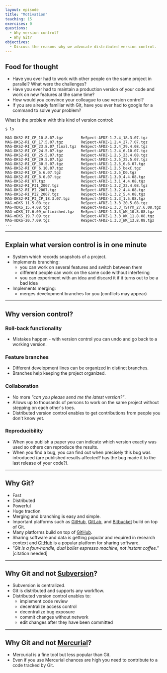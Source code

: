 ```yaml
---
layout: episode
title: "Motivation"
teaching: 15
exercises: 0
questions:
  - Why version control?
  - Why Git?
objectives:
  - Discuss the reasons why we advocate distributed version control.
---
```


## Food for thought

- Have you ever had to work with other people on the same project in parallel? What were the challenges?
- Have you ever had to maintain a production version of your code and work on
  new features at the same time?
- How would you convince your colleague to use version control?
- If you are already familiar with Git, have you ever had to google for
  a command to solve your problem?

What is the problem with this kind of version control:

```shell
$ ls

MAG-DKS2-RI_CP_10.8.07.tgz        ReSpect-AFDZ-1.2.4_18.3.07.tgz
MAG-DKS2-RI_CP_17.5.07.tgz        ReSpect-AFDZ-1.2.4_27.7.07.tgz
MAG-DKS2-RI_CP_23.8.07_final.tgz  ReSpect-AFDZ-1.2.4_29.4.08.tgz
MAG-DKS2-RI_CP_24.5.07.tgz        ReSpect-AFDZ-1.2.4_6.10.07.tgz
MAG-DKS2-RI_CP_25.5.07.tgz        ReSpect-AFDZ-1.2.5_23.4.08.tgz
MAG-DKS2-RI_CP_29.5.07.tgz        ReSpect-AFDZ-1.2.5_25.5.07.tgz
MAG-DKS2-RI_CP_30.5.07.tgz        ReSpect-AFDZ-1.2.5_6.6.07.tgz
MAG-DKS2-RI_CP_6.10.07.tgz        ReSpect-AFDZ-1.2.5_bexC.tgz
MAG-DKS2-RI_CP_6.6.07.tgz         ReSpect-AFDZ-1.2.5_D0.tgz
MAG-DKS2-RI_CP_8.6.07.tgz         ReSpect-AFDZ-1.3.0_4.4.08.tgz
MAG-DKS2-RI_KT.tgz                ReSpect-AFDZ-1.3.1_4.4.08.tgz
MAG-DKS2-RI_PI1_2007.tgz          ReSpect-AFDZ-1.3.2_22.4.08.tgz
MAG-DKS2-RI_PI_2007.tgz           ReSpect-AFDZ-1.3.2_4.4.08.tgz
MAG-DKS2-RI_PI2_2007.tgz          ReSpect-AFDZ-1.3.2_5.4.08.tgz
MAG-DKS2-RI_PI_CP_18.3.07.tgz     ReSpect-AFDZ-1.3.3_1.5.08.tgz
MAG-mDKS_11.5.08.tgz              ReSpect-AFDZ-1.3.3_20.5.08.tgz
MAG-mDKS_15.4.08.tgz              ReSpect-AFDZ-1.3.3_TSTrm_27.6.08.tgz
MAG-mDKS_17.6.09_unfinished.tgz   ReSpect-AFDZ-1.3.3_WK_10.8.08.tgz
MAG-mDKS_19.7.09.tgz              ReSpect-AFDZ-1.3.3_WK_11.8.08.tgz
MAG-mDKS-20.7.09.tgz              ReSpect-AFDZ-1.3.3_WK_13.8.08.tgz
...
```

---

## Explain what version control is in one minute

- System which records snapshots of a project.
- Implements branching:
  - you can work on several features and switch between them
  - different people can work on the same code without interfering
  - you can experiment with an idea and discard it if it turns out to be a bad idea
- Implements merging:
  - merges development branches for you (conflicts may appear)

---

## Why version control?

### Roll-back functionality

- Mistakes happen - with version control you can undo and go back to a working version.


### Feature branches

- Different development lines can be organized in distinct branches.
- Branches help keeping the project organized.


### Collaboration

- No more *"can you please send me the latest version?"*.
- Allows up to thousands of persons to work on the same project without stepping on each other's toes.
- Distributed version control enables to get contributions from people you don't know yet.


### Reproducibility

- When you publish a paper you can indicate which version exactly was used so
  others can reproduce the results.
- When you find a bug, you can find out when precisely this bug was introduced
  (are published results affected? has the bug made it to the last release of your code?).

---

## Why Git?

- Fast
- Distributed
- Powerful
- Huge traction
- Merging and branching is easy and simple.
- Important platforms such as [GitHub](https://github.com), [GitLab](https://gitlab.com), and [Bitbucket](https://bitbucket.org)
  build on top of Git.
- Many platforms build on top of [GitHub](https://github.com).
- Sharing software and data is getting popular and required in research context
  and [GitHub](https://github.com) is a popular platform for sharing software.
- *"Git is a four-handle, dual boiler espresso machine, not instant coffee."* [citation needed]

---

## Why Git and not [Subversion](https://subversion.apache.org)?

- Subversion is centralized.
- Git is distributed and supports any workflow.
- Distributed version control enables to:
    - implement code review
    - decentralize access control
    - decentralize bug exposure
    - commit changes without network
    - edit changes after they have been committed

---

## Why Git and not [Mercurial](https://www.mercurial-scm.org)?

- Mercurial is a fine tool but less popular than Git.
- Even if you use Mercurial chances are high you need to contribute to a code tracked by Git.
